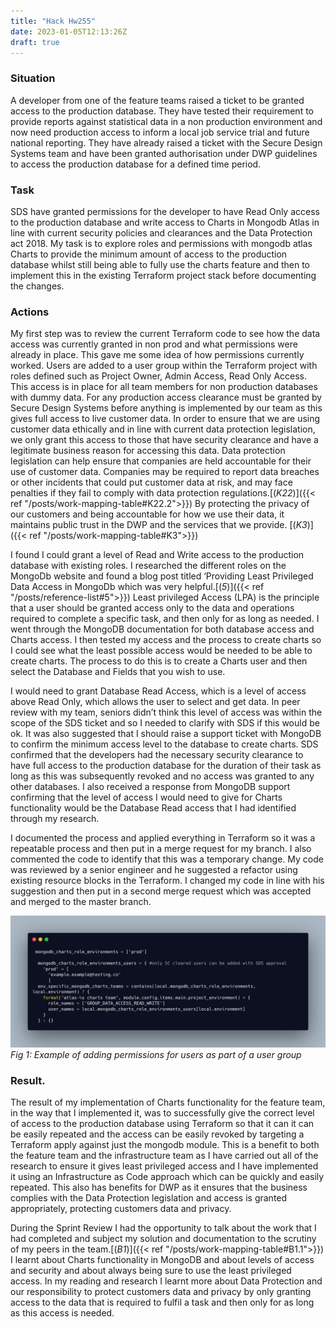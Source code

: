 ```yaml
---
title: "Hack Hw255"
date: 2023-01-05T12:13:26Z
draft: true
---
```


### Situation

A developer from one of the feature teams raised a ticket to be granted access to the production database. They have tested their requirement to provide reports against statistical data in a non production environment and now need production access to inform a local job service trial and future national reporting. They have already raised a ticket with the Secure Design Systems team and have been granted authorisation under DWP guidelines to access the production database for a defined time period.

### Task

SDS have granted permissions for the developer to have Read Only access to the production database and write access to Charts in Mongodb Atlas in line with current security policies and clearances and the Data Protection act 2018. My task is to explore roles and permissions with mongodb atlas Charts to provide the minimum amount of access to the production database whilst still being able to fully use the charts feature and then to implement this in the existing Terraform project stack before documenting the changes.

### Actions

My first step was to review the current Terraform code to see how the data access was currently granted in non prod and what permissions were already in place. This gave me some idea of how permissions currently worked. Users are added to a user group within the Terraform project with roles defined such as Project Owner, Admin Access, Read Only Access. This access is in place for all team members for non production databases with dummy data. For any production access clearance must be granted by Secure Design Systems before anything is implemented by our team as this gives full access to live customer data. In order to ensure that we are using customer data ethically and in line with current data protection legislation, we only grant this access to those that have security clearance and have a legitimate business reason for accessing this data. Data protection legislation can help ensure that companies are held accountable for their use of customer data. Companies may be required to report data breaches or other incidents that could put customer data at risk, and may face penalties if they fail to comply with data protection regulations.[(*K22*)]({{< ref "/posts/work-mapping-table#K22.2">}}) By protecting the privacy of our customers and being accountable for how we use their data, it maintains public trust in the DWP and the services that we provide. [(*K3*)]({{< ref "/posts/work-mapping-table#K3">}})

I found I could grant a level of Read and Write access to the production database with existing roles. I researched the different roles on the MongoDb website and found a blog post titled ‘Providing Least Privileged Data Access in MongoDb which was very helpful.[(*5*)]({{< ref "/posts/reference-list#5">}}) Least privileged Access (LPA) is the principle that a user should be granted access only to the data and operations required to complete a specific task, and then only for as long as needed. I went through the MongoDB documentation for both database access and Charts access. I then tested my access and the process to create charts so I could see what the least possible access would be needed to be able to create charts. The process to do this is to create a Charts user and then select the Database and Fields that you wish to use.

I would need to grant Database Read Access, which is a  level of access above Read Only, which allows the user to select and get data. In peer review with my team, seniors didn’t think this level of access was within the scope of the SDS ticket and so I needed to clarify with SDS if this would be ok. It was also suggested that I should raise a support ticket with MongoDB to confirm the minimum access level to the database to create charts. SDS confirmed that the developers had the necessary security clearance to have full access to the production database for the duration of their task as long as this was subsequently revoked and no access was granted to any other databases. I also received a response from MongoDB support confirming that the level of access I would need to give for Charts functionality would be the Database Read access that I had identified through my research.

I documented the process and applied everything in Terraform so it was a repeatable process and then put in a merge request for my branch. I also commented the code to identify that this was a temporary change. My code was reviewed by a senior engineer and he suggested a refactor using existing resource blocks in the Terraform. I changed my code in line with his suggestion and then put in a second merge request which was accepted and merged to the master branch.

![terraform solution for charts users](adding_charts_permissions.png)
*Fig 1: Example of adding permissions for users as part of a user group*

### Result.

The result of my implementation of Charts functionality for the feature team, in the way that I implemented it, was to successfully give the correct level of access to the production database using Terraform so that it can it can be easily repeated and the access can be easily revoked by targeting a Terraform apply against just the mongodb module. This is a benefit to both the feature team and the infrastructure team as I have carried out all of the research to ensure it gives least privileged access and I have implemented it using an Infrastructure as Code approach which can be quickly and easily repeated. This also has benefits for DWP as it ensures that the business complies with the Data Protection legislation and access is granted appropriately, protecting customers data and privacy.

During the Sprint Review I had the opportunity to talk about the work that I had completed and subject my solution and documentation to the scrutiny of my peers in the team.[(*B1*)]({{< ref "/posts/work-mapping-table#B1.1">}}) I learnt about Charts functionality in MongoDB and about levels of access and security and about always being sure to use the least privileged access. In my reading and research I learnt more about Data Protection and our responsibility to protect customers data and privacy by only granting access to the data that is required to fulfil a task and then only for as long as this access is needed.
